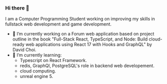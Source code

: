 ### Hi there 👋
I am a Computer Programming Student working on improving my skills in fullstack web development and game development.

- 🔭 I’m currently working on a Forum web application based on project outline in the book "Full-Stack React, TypeScript, and Node: Build cloud-ready web applications using React 17 with Hooks and GraphQL" by David Choi.
- 🌱 I’m currently learning:
  - Typescript on React Framework.
  - redis, GraphQl, PostgreSQL's role in backend web developement.
  - cloud computing.
  - unreal engine 5.
<!--
**weter123/weter123** is a ✨ _special_ ✨ repository because its `README.md` (this file) appears on your GitHub profile.

Here are some ideas to get you started:

- 🔭 I’m currently working on ...
- 🌱 I’m currently learning ...
- 👯 I’m looking to collaborate on ...
- 🤔 I’m looking for help with ...
- 💬 Ask me about ...
- 📫 How to reach me: ...
- 😄 Pronouns: ...
- ⚡ Fun fact: ...
-->
